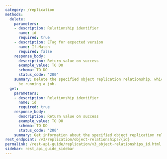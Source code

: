 ```yaml
---
category: /replication
methods:
  delete:
    parameters:
    - description: Relationship identifier
      name: id
      required: true
    - description: ETag for expected version
      name: If-Match
      required: false
    response_body:
      description: Return value on success
      example_value: TO DO
      schema: TO DO
      status_code: '200'
    summary: Delete the specified object replication relationship, which must not
      be running a job.
  get:
    parameters:
    - description: Relationship identifier
      name: id
      required: true
    response_body:
      description: Return value on success
      example_value: TO DO
      schema: TO DO
      status_code: '200'
    summary: Get information about the specified object replication relationship.
rest_endpoint: /v3/replication/object-relationships/{id}
permalink: /rest-api-guide/replication/v3_object-relationships_id.html
sidebar: rest_api_guide_sidebar
---
```

